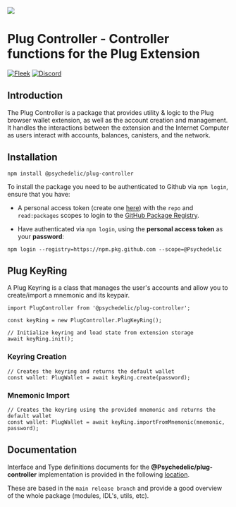 ![](https://storageapi.fleek.co/fleek-team-bucket/plug-banner.png)


# Plug Controller - Controller functions for the Plug Extension
[![Fleek](https://img.shields.io/badge/Made%20by-Fleek-blue)](https://fleek.co/)
[![Discord](https://img.shields.io/badge/Discord-Channel-blue)](https://discord.gg/yVEcEzmrgm)

## Introduction

The Plug Controller is a package that provides utility & logic to the Plug browser wallet extension, as well as the account creation and management. It handles the interactions between the extension and the Internet Computer as users interact with accounts, balances, canisters, and the network.

## Installation

```
npm install @psychedelic/plug-controller
```

To install the package you need to be authenticated to Github via `npm login`, ensure that you have:

- A personal access token (create one [here]((https://github.com/settings/tokens))) with the `repo` and `read:packages` scopes to login to the [GitHub Package Registry](https://docs.github.com/en/packages/working-with-a-github-packages-registry/working-with-the-npm-registry#authenticating-to-github-packages).

- Have authenticated via `npm login`, using the **personal access token** as your **password**:

```
npm login --registry=https://npm.pkg.github.com --scope=@Psychedelic
```

## Plug KeyRing
A Plug Keyring is a class that manages the user's accounts and allow you to create/import a mnemonic and its keypair. 
```
import PlugController from '@psychedelic/plug-controller';

const keyRing = new PlugController.PlugKeyRing();

// Initialize keyring and load state from extension storage
await keyRing.init();
```

### Keyring Creation
```
// Creates the keyring and returns the default wallet
const wallet: PlugWallet = await keyRing.create(password);
```

### Mnemonic Import
```
// Creates the keyring using the provided mnemonic and returns the default wallet
const wallet: PlugWallet = await keyRing.importFromMnemonic(mnemonic, password);
```

## Documentation

Interface and Type definitions documents for the **@Psychedelic/plug-controller** implementation is provided in the following [location](https://twilight-dream-0902.on.fleek.co/).

These are based in the `main release branch` and provide a good overview of the whole package (modules, IDL's, utils, etc).